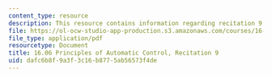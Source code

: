 ```yaml
---
content_type: resource
description: This resource contains information regarding recitation 9.
file: https://ol-ocw-studio-app-production.s3.amazonaws.com/courses/16-06-principles-of-automatic-control-fall-2012/dafc6b8f9a3f3c16b8775ab56573f4de_MIT16_06F12_Recitation_9.pdf
file_type: application/pdf
resourcetype: Document
title: 16.06 Principles of Automatic Control, Recitation 9
uid: dafc6b8f-9a3f-3c16-b877-5ab56573f4de
---
```

